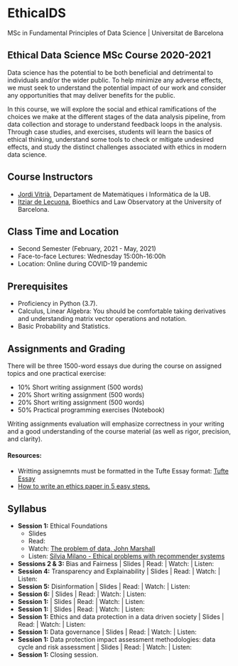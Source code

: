 # EthicalDS

MSc in Fundamental Principles of Data Science | Universitat de Barcelona

## Ethical Data Science MSc Course 2020-2021

Data science has the potential to be both beneficial and detrimental to individuals and/or the wider public. To help minimize any adverse effects, we must seek to understand the potential impact of our work and consider any opportunities that may deliver benefits for the public. 

In this course, we will explore the social and ethical ramifications of the choices we make at the different stages of the data analysis pipeline, from data collection and storage to understand feedback loops in the analysis. Through case studies, and exercises, students will learn the basics of ethical thinking, understand some tools to check or mitigate undesired effects, and study the distinct challenges associated with ethics in modern data science.

## Course Instructors

+ [Jordi Vitrià](http://www.ub.edu/cvub/jordivitria/), Departament de Matemàtiques i Informàtica de la UB.
+ [Itziar de Lecuona](http://www.bioeticayderecho.ub.edu/ca/itziar-de-lecuona), Bioethics and Law Observatory at the University of Barcelona. 

## Class Time and Location
+ Second Semester (February, 2021 - May, 2021)
+ Face-to-face Lectures: Wednesday 15:00h-16:00h
+ Location: Online during COVID-19 pandemic

## Prerequisites
+ Proficiency in Python (3.7).
+ Calculus, Linear Algebra: You should be comfortable taking derivatives and understanding matrix vector operations and notation.
+ Basic Probability and Statistics.

## Assignments and Grading

There will be three 1500-word essays due during the course on assigned topics and one practical exercise:

+ 10% Short writing assignment (500 words)
+ 20% Short writing assignment (500 words)
+ 20% Short writing assignment (500 words)
+ 50% Practical programming exercises (Notebook)

Writing assignments evaluation will emphasize correctness in your writing and a good understanding of the course material (as well as rigor, precision, and clarity).

#### Resources:
+ Writting assignemnts must be formatted in the Tufte Essay format: [Tufte Essay](https://www.latextemplates.com/template/tufte-essay)
+ [How to write an ethics paper in 5 easy steps.](https://essayshark.com/blog/a-good-ethics-essaytips-and-traps-of-writing/)


## Syllabus
+ **Session 1:** Ethical Foundations
  + Slides 
  + Read: 
  + Watch: [The problem of data, John Marshall](https://youtu.be/Wc1h0Lz3Pz4)
  + Listen: [Silvia Milano - Ethical problems with recommender systems](https://anchor.fm/towardsdatascience/episodes/68--Silvia-Milano---Ethical-problems-with-recommender-systems-epi24v/a-a4fdo1p) 
+ **Sessions 2 & 3:** Bias and Fairness | Slides | Read: | Watch: | Listen: 
+ **Session 4:** Transparency and Explainability | Slides | Read: | Watch: | Listen: 
+ **Session 5:** Disinformation | Slides | Read: | Watch: | Listen: 
+ **Session 6:** | Slides | Read: | Watch: | Listen: 
+ **Session 1:** | Slides | Read: | Watch: | Listen: 
+ **Session 1:** | Slides | Read: | Watch: | Listen: 
+ **Session 1:** Ethics and data protection in a data driven society | Slides | Read: | Watch: | Listen: 
+ **Session 1:** Data governance | Slides | Read: | Watch: | Listen: 
+ **Session 1:** Data protection impact assessment methodologies: data cycle and risk assessment | Slides | Read: | Watch: | Listen: 
+ **Session 1:** Closing session.
